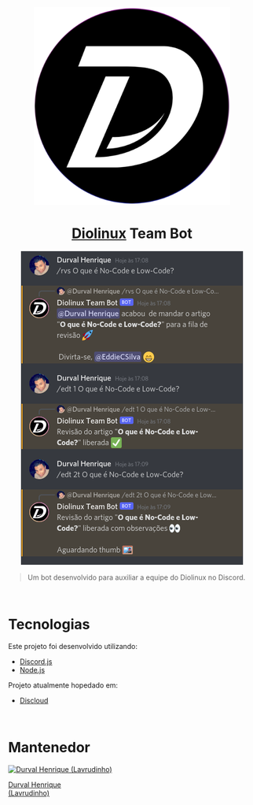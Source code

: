 <h1 align="center">
  <br>
  <img src="./assets/images/logo.png" alt="Diolinux Team Bot" width="400">
  <br><br>
<a href="https://diolinux.com.br/">Diolinux</a> Team Bot
  <br>
</h1>

<p align="center">
  <img src="./assets/images/screenshot.png"/>
</p>

> Um bot desenvolvido para auxiliar a equipe do Diolinux no Discord.

<br>

# Tecnologias

Este projeto foi desenvolvido utilizando:

- <a href="https://discord.js.org/#/"> Discord.js </a>
- <a href="https://nodejs.org/en/"> Node.js </a>

Projeto atualmente hopedado em:

- <a href="https://discloudbot.com/">Discloud</a>

<br>

# Mantenedor

[![Durval Henrique (Lavrudinho)](https://github.com/Lavrudin.png?size=100)](https://github.com/Lavrudin)

[Durval Henrique<br>
(Lavrudinho)](https://github.com/Lavrudin)

<br>


